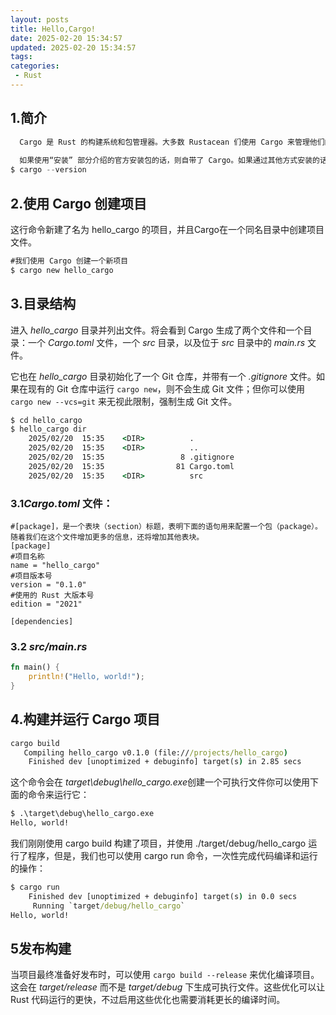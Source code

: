 ```yaml
---
layout: posts
title: Hello,Cargo!
date: 2025-02-20 15:34:57
updated: 2025-02-20 15:34:57
tags: 
categories: 
 - Rust
---
```


## 1.简介

```c
  Cargo 是 Rust 的构建系统和包管理器。大多数 Rustacean 们使用 Cargo 来管理他们的 Rust 项目，因为它可以为你处理很多任务，比如构建代码、下载依赖库，以及编译这些库。（我们把代码所需要的库叫做依赖（dependency））。
  
  如果使用“安装” 部分介绍的官方安装包的话，则自带了 Cargo。如果通过其他方式安装的话，可以在终端输入如下命令检查是否安装了 Cargo：
$ cargo --version
```

## 2.使用 Cargo 创建项目


这行命令新建了名为 hello_cargo 的项目，并且Cargo在一个同名目录中创建项目文件。

```cmd
#我们使用 Cargo 创建一个新项目
$ cargo new hello_cargo
```

## 3.目录结构

进入 *hello_cargo* 目录并列出文件。将会看到 Cargo 生成了两个文件和一个目录：一个 *Cargo.toml* 文件，一个 *src* 目录，以及位于 *src* 目录中的 *main.rs* 文件。

它也在 *hello_cargo* 目录初始化了一个 Git 仓库，并带有一个 *.gitignore* 文件。如果在现有的 Git 仓库中运行 `cargo new`，则不会生成 Git 文件；但你可以使用 `cargo new --vcs=git` 来无视此限制，强制生成 Git 文件。

```cmd
$ cd hello_cargo
$ hello_cargo dir
    2025/02/20  15:35    <DIR>          .
    2025/02/20  15:35    <DIR>          ..
    2025/02/20  15:35                 8 .gitignore
    2025/02/20  15:35                81 Cargo.toml
    2025/02/20  15:35    <DIR>          src
```

### 3.1*Cargo.toml* 文件：

```
#[package]，是一个表块（section）标题，表明下面的语句用来配置一个包（package）。随着我们在这个文件增加更多的信息，还将增加其他表块。
[package] 
#项目名称
name = "hello_cargo"
#项目版本号
version = "0.1.0"
#使用的 Rust 大版本号
edition = "2021"

[dependencies]
```

### 3.2 *src/main.rs* 

```rust
fn main() {
    println!("Hello, world!");
}
```

## 4.构建并运行 Cargo 项目

```cmd
cargo build
   Compiling hello_cargo v0.1.0 (file:///projects/hello_cargo)
    Finished dev [unoptimized + debuginfo] target(s) in 2.85 secs
```

这个命令会在 *target\debug\hello_cargo.exe*创建一个可执行文件你可以使用下面的命令来运行它：

```cmd
$ .\target\debug\hello_cargo.exe
Hello, world!
```

我们刚刚使用 cargo build 构建了项目，并使用 ./target/debug/hello_cargo 运行了程序，但是，我们也可以使用 cargo run 命令，一次性完成代码编译和运行的操作：

```cmd
$ cargo run
    Finished dev [unoptimized + debuginfo] target(s) in 0.0 secs
     Running `target/debug/hello_cargo`
Hello, world!
```

## 5发布构建

当项目最终准备好发布时，可以使用 `cargo build --release` 来优化编译项目。这会在 *target/release* 而不是 *target/debug* 下生成可执行文件。这些优化可以让 Rust 代码运行的更快，不过启用这些优化也需要消耗更长的编译时间。